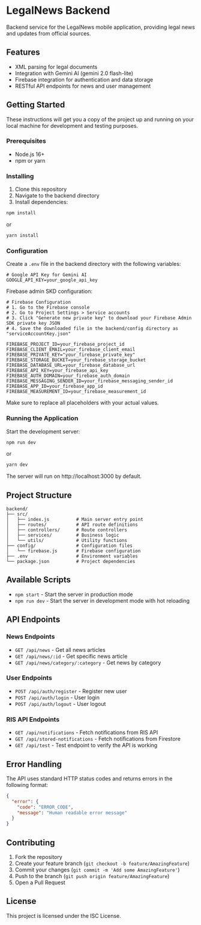 # LegalNews Backend

Backend service for the LegalNews mobile application, providing legal news and updates from official sources.

## Features

- XML parsing for legal documents
- Integration with Gemini AI (gemini 2.0 flash-lite)
- Firebase integration for authentication and data storage
- RESTful API endpoints for news and user management

## Getting Started

These instructions will get you a copy of the project up and running on your local machine for development and testing purposes.

### Prerequisites

- Node.js 16+ 
- npm or yarn

### Installing

1. Clone this repository
2. Navigate to the backend directory
3. Install dependencies:

```bash
npm install
```

or

```bash
yarn install
```

### Configuration

Create a `.env` file in the backend directory with the following variables:

```
# Google API Key for Gemini AI
GOOGLE_API_KEY=your_google_api_key
```

Firebase admin SKD configuration:
```
# Firebase Configuration 
# 1. Go to the Firebase console
# 2. Go to Project Settings > Service accounts
# 3. Click "Generate new private key" to download your Firebase Admin SDK private key JSON
# 4. Save the downloaded file in the backend/config directory as "serviceAccountKey.json"

FIREBASE_PROJECT_ID=your_firebase_project_id
FIREBASE_CLIENT_EMAIL=your_firebase_client_email
FIREBASE_PRIVATE_KEY="your_firebase_private_key"
FIREBASE_STORAGE_BUCKET=your_firebase_storage_bucket
FIREBASE_DATABASE_URL=your_firebase_database_url
FIREBASE_API_KEY=your_firebase_api_key
FIREBASE_AUTH_DOMAIN=your_firebase_auth_domain
FIREBASE_MESSAGING_SENDER_ID=your_firebase_messaging_sender_id
FIREBASE_APP_ID=your_firebase_app_id
FIREBASE_MEASUREMENT_ID=your_firebase_measurement_id

```

Make sure to replace all placeholders with your actual values.

### Running the Application

Start the development server:

```bash
npm run dev
```

or 

```bash
yarn dev
```

The server will run on http://localhost:3000 by default.

## Project Structure

```
backend/
├── src/
│   ├── index.js          # Main server entry point
│   ├── routes/           # API route definitions
│   ├── controllers/      # Route controllers
│   ├── services/         # Business logic
│   └── utils/            # Utility functions
├── config/               # Configuration files
│   └── firebase.js       # Firebase configuration
├── .env                  # Environment variables
└── package.json          # Project dependencies
```

## Available Scripts

- `npm start` - Start the server in production mode
- `npm run dev` - Start the server in development mode with hot reloading

## API Endpoints

### News Endpoints
- `GET /api/news` - Get all news articles
- `GET /api/news/:id` - Get specific news article
- `GET /api/news/category/:category` - Get news by category

### User Endpoints
- `POST /api/auth/register` - Register new user
- `POST /api/auth/login` - User login
- `POST /api/auth/logout` - User logout

### RIS API Endpoints
- `GET /api/notifications` - Fetch notifications from RIS API
- `GET /api/stored-notifications` - Fetch notifications from Firestore
- `GET /api/test` - Test endpoint to verify the API is working

## Error Handling

The API uses standard HTTP status codes and returns errors in the following format:
```json
{
  "error": {
    "code": "ERROR_CODE",
    "message": "Human readable error message"
  }
}
```

## Contributing

1. Fork the repository
2. Create your feature branch (`git checkout -b feature/AmazingFeature`)
3. Commit your changes (`git commit -m 'Add some AmazingFeature'`)
4. Push to the branch (`git push origin feature/AmazingFeature`)
5. Open a Pull Request

## License

This project is licensed under the ISC License.
